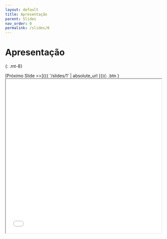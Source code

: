 ```yaml
---
layout: default
title: Apresentação
parent: Slides
nav_order: 0
permalink: /slides/0
---
```


# Apresentação 
{: .mt-8}

<span class="d-flex flex-justify-around mt-8">
[Próximo Slide >>]({{ '/slides/1' | absolute_url }}){: .btn }
</span>

<iframe src="{{ '/assets/slides/00-apresentacao.pdf' | absolute_url }}" width="100%" height="500px">
